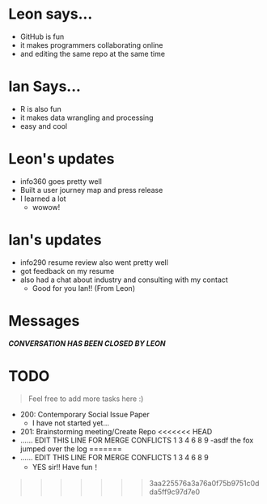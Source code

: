 # Leon says...
- GitHub is fun
- it makes programmers collaborating online
- and editing the same repo at the same time

# Ian Says...
- R is also fun
- it makes data wrangling and processing
- easy and cool

# Leon's updates
- info360 goes pretty well
- Built a user journey map and press release
- I learned a lot
  - wowow!

# Ian's updates
- info290 resume review also went pretty well
- got feedback on my resume
- also had a chat about industry and consulting with my contact
  - Good for you Ian!! (From Leon)

# Messages
***CONVERSATION HAS BEEN CLOSED BY LEON***

# TODO
> Feel free to add more tasks here :)

- 200: Contemporary Social Issue Paper
  - I have not started yet...
- 201: Brainstorming meeting/Create Repo
<<<<<<< HEAD
- ...... EDIT THIS LINE FOR MERGE CONFLICTS 1 3 4 6 8 9 
  -asdf the fox jumped over the log 
=======
- ...... EDIT THIS LINE FOR MERGE CONFLICTS 1 3 4 6 8 9
  - YES sir!! Have fun！
>>>>>>> 3aa225576a3a76a0f75b9751c0dda5ff9c97d7e0
